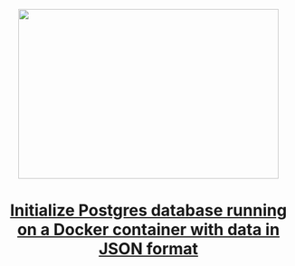 
<p align="center">
  <img width="460" height="300" src="https://miro.medium.com/v2/resize:fit:750/format:webp/1*HxC9ecolg93b5AuYdTBlOA.png">
</p>

<h1 align="center"><a href="https://levelup.gitconnected.com/initialize-postgres-database-running-on-a-docker-container-with-data-in-json-format-a8d6f18e7b58">Initialize Postgres database running on a Docker container with data in JSON format
</a></h1>
